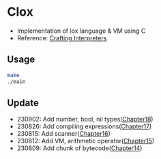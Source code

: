 # Clox

- Implementation of lox language & VM using C
- Reference: [Crafting Interpreters](https://www.craftinginterpreters.com/)

## Usage

```bash
make
./main
```

## Update

- 230902: Add number, bool, nil types([Chapter18](https://www.craftinginterpreters.com/types-of-values.html))
- 230826: Add compiling expressions([Chapter17](https://www.craftinginterpreters.com/compiling-expressions.html#parsing-infix-expressions))
- 230815: Add scanner([Chapter16](https://www.craftinginterpreters.com/scanning-on-demand.html))
- 230812: Add VM, arithmetic operator([Chapter15](https://www.craftinginterpreters.com/a-virtual-machine.html))
- 230809: Add chunk of bytecode([Chapter14](https://www.craftinginterpreters.com/chunks-of-bytecode.html))
